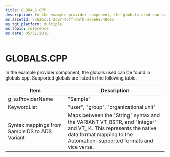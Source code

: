 ```yaml
---
title: GLOBALS.CPP
description: In the example provider component, the globals used can be found in globals.cpp. Supported globals are listed in the following table.
ms.assetid: 7362bc31-2c07-45ff-baf0-a76e68748d93
ms.tgt_platform: multiple
ms.topic: reference
ms.date: 05/31/2018
---
```


# GLOBALS.CPP

In the example provider component, the globals used can be found in globals.cpp. Supported globals are listed in the following table.



| Item                                          | Description                                                                                                                                                                             |
|-----------------------------------------------|-----------------------------------------------------------------------------------------------------------------------------------------------------------------------------------------|
| g\_szProviderName                             | "Sample"                                                                                                                                                                                |
| KeywordList                                   | "user", "group", "organizational unit"                                                                                                                                                  |
| Syntax mappings from Sample DS to ADS Variant | Maps between the "String" syntax and the VARIANT VT\_BSTR, and "Integer" and VT\_I4. This represents the native data format mapping to the Automation-supported formats and vice versa. |



 

 

 




